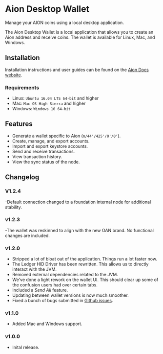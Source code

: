 # Aion Desktop Wallet

Manage your AION coins using a local desktop application.



The Aion Desktop Wallet is a local application that allows you to create an Aion address and receive coins. The wallet is available for Linux, Mac, and Windows.

## Installation

Installation instructions and user guides can be found on the [Aion Docs website](https://docs-aion.theoan.com/docs/aion-desktop-wallet).

### Requirements

- Linux: `Ubuntu 16.04 LTS 64-bit` and higher
- Mac: `Mac OS High Sierra` and higher
- Windows: `Windows 10 64-bit`

## Features

- Generate a wallet specific to Aion (`m/44'/425'/0'/0'`).
- Create, manage, and export accounts.
- Import and export keystore accounts.
- Send and receive transactions.
- View transaction history.
- View the sync status of the node.

## Changelog

### V1.2.4

-Default connection changed to a foundation internal node for additional stability.

### v1.2.3

-The wallet was reskinned to align with the new OAN brand. No functional changes are included.

### v1.2.0

- Stripped a lot of bloat out of the application. Things run a lot faster now.
- The Ledger HID Driver has been rewritten. This allows us to directly interact with the JVM.
- Removed external dependencies related to the JVM.
- We've done a light rework on the wallet UI. This should clear up some of the confusion users had over certain tabs.
- Included a _Send All_ feature.
- Updating between wallet versions is now much smoother.
- Fixed a bunch of bugs submitted in [Github issues](https://github.com/aionnetwork/Desktop-Wallet/issues?utf8=%E2%9C%93&q=is%3Aissue+is%3Aclosed+).

### v1.1.0

- Added Mac and Windows support.

### v1.0.0

- Inital release.
